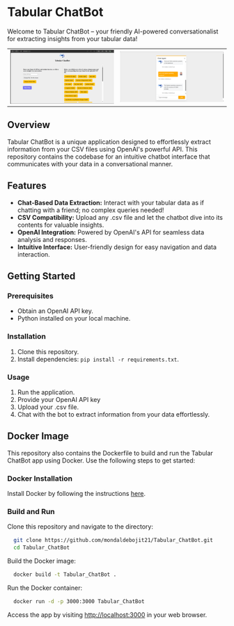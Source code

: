 # Tabular ChatBot

Welcome to Tabular ChatBot – your friendly AI-powered conversationalist for extracting insights from your tabular data!

<table>
  <tr>
    <td><img src="Screenshot%201.png" alt="Tabular ChatBot Demo Index" width="500"/></td>
    <td><img src="Screenshot%202.png" alt="Tabular ChatBot Demo chat" width="500"/></td>
  </tr>
</table>

## Overview

Tabular ChatBot is a unique application designed to effortlessly extract information from your CSV files using OpenAI's powerful API. This repository contains the codebase for an intuitive chatbot interface that communicates with your data in a conversational manner.

## Features

- **Chat-Based Data Extraction:** Interact with your tabular data as if chatting with a friend; no complex queries needed!
- **CSV Compatibility:** Upload any .csv file and let the chatbot dive into its contents for valuable insights.
- **OpenAI Integration:** Powered by OpenAI's API for seamless data analysis and responses.
- **Intuitive Interface:** User-friendly design for easy navigation and data interaction.

## Getting Started

### Prerequisites

- Obtain an OpenAI API key.
- Python installed on your local machine.

### Installation

1. Clone this repository.
2. Install dependencies: `pip install -r requirements.txt`.

### Usage

1. Run the application.
2. Provide your OpenAI API key
3. Upload your .csv file.
4. Chat with the bot to extract information from your data effortlessly.

## Docker Image

This repository also contains the Dockerfile to build and run the Tabular ChatBot app using Docker. Use the following steps to get started:

### Docker Installation

Install Docker by following the instructions [here](https://docs.docker.com/get-docker/).

### Build and Run

Clone this repository and navigate to the directory:

```bash
  git clone https://github.com/mondaldebojit21/Tabular_ChatBot.git
  cd Tabular_ChatBot
```

Build the Docker image:

```bash
  docker build -t Tabular_ChatBot .
```

Run the Docker container:

```bash
  docker run -d -p 3000:3000 Tabular_ChatBot
```

Access the app by visiting [http://localhost:3000](http://localhost:3000) in your web browser.
